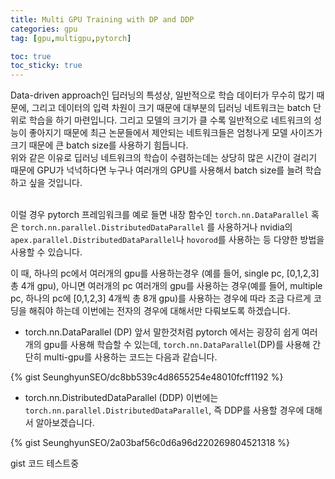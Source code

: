 ```yaml
---
title: Multi GPU Training with DP and DDP
categories: gpu
tag: [gpu,multigpu,pytorch]

toc: true
toc_sticky: true
---
```


Data-driven approach인 딥러닝의 특성상, 일반적으로 학습 데이터가 무수히 많기 때문에, 그리고 데이터의 입력 차원이 크기 때문에 대부분의 딥러닝 네트워크는 batch 단위로 학습을 하기 마련입니다.
그리고 모델의 크기가 클 수록 일반적으로 네트워크의 성능이 좋아지기 때문에 최근 논문들에서 제안되는 네트워크들은 엄청나게 모델 사이즈가 크기 때문에 큰 batch size를 사용하기 힘듭니다.<br>
위와 같은 이유로 딥러닝 네트워크의 학습이 수렴하는데는 상당히 많은 시간이 걸리기 때문에 GPU가 넉넉하다면 누구나 여러개의 GPU를 사용해서 batch size를 늘려 학습하고 싶을 것입니다.<br><br> 

이럴 경우 pytorch 프레임워크를 예로 들면 내장 함수인 ```torch.nn.DataParallel``` 혹은 ```torch.nn.parallel.DistributedDataParallel``` 를 사용하거나 nvidia의 ```apex.parallel.DistributedDataParallel```나 ```hovorod```를 사용하는 등 다양한 방법을 사용할 수 있습니다.

이 때, 하나의 pc에서 여러개의 gpu를 사용하는경우 (예를 들어, single pc, [0,1,2,3] 총 4개 gpu), 아니면 여러개의 pc 여러개의 gpu를 사용하는 경우(예를 들어, multiple pc, 하나의 pc에 [0,1,2,3] 4개씩 총 8개 gpu)를 사용하는 경우에 따라 조금 다르게 코딩을 해줘야 하는데 이번에는 전자의 경우에 대해서만 다뤄보도록 하겠습니다. 


- torch.nn.DataParallel (DP)
앞서 말한것처럼 pytorch 에서는 굉장히 쉽게 여러개의 gpu를 사용해 학습할 수 있는데, ```torch.nn.DataParallel```(DP)를 사용해 간단히 multi-gpu를 사용하는 코드는 다음과 같습니다.<br>
  
  
{% gist SeunghyunSEO/dc8bb539c4d8655254e48010fcff1192 %}


- torch.nn.DistributedDataParallel (DDP)
이번에는 ```torch.nn.parallel.DistributedDataParallel```, 즉 DDP를 사용할 경우에 대해서 알아보겠습니다.<br>


{% gist SeunghyunSEO/2a03baf56c0d6a96d220269804521318 %}

gist 코드 테스트중<br>




